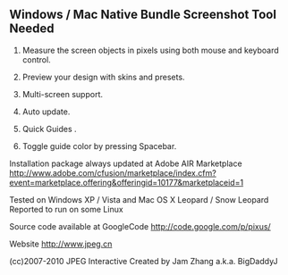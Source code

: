 ## Windows / Mac Native Bundle Screenshot Tool Needed ##

1) Measure the screen objects in pixels using both mouse and keyboard control.

2) Preview your design with skins and presets.

3) Multi-screen support.

4) Auto update.

5) Quick Guides .

6) Toggle guide color by pressing Spacebar.

Installation package always updated at Adobe AIR Marketplace
http://www.adobe.com/cfusion/marketplace/index.cfm?event=marketplace.offering&offeringid=10177&marketplaceid=1


Tested on Windows XP / Vista and Mac OS X Leopard / Snow Leopard
Reported to run on some Linux


Source code available at GoogleCode
http://code.google.com/p/pixus/


Website
http://www.jpeg.cn


(cc)2007-2010 JPEG Interactive
Created by Jam Zhang a.k.a. BigDaddyJ